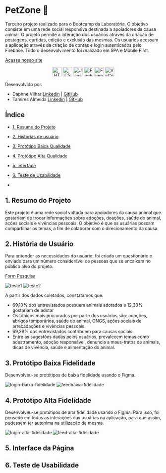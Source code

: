 # PetZone 🐾

Terceiro projeto realizado para o Bootcamp da Laboratória. O objetivo consiste em uma rede social responsiva destinada a apoiadores da causa animal. O projeto permite a interação dos usuários através da criação de postagens, curtidas, edição e exclusão das mesmas. Os usuários acessam a aplicação através da criação de contas e login autenticados pelo Firebase. Todo o desenvolvimento foi realizado em SPA e Mobile First.

[Acesse nosso site](https://social-network-add74.web.app/)

<div align="center">
<img src="https://cdn.jsdelivr.net/gh/devicons/devicon/icons/html5/html5-original.svg" alt="HTML5" style="height: 30px;"/> <img src="https://cdn.jsdelivr.net/gh/devicons/devicon/icons/css3/css3-original.svg" alt="CSS3" style="height: 30px;"/> <img src="https://cdn.jsdelivr.net/gh/devicons/devicon/icons/javascript/javascript-original.svg" alt="JavaScript" style="height: 30px;"/> <img src="https://cdn.jsdelivr.net/gh/devicons/devicon/icons/firebase/firebase-plain-wordmark.svg" alt="Firebase" style="height: 30px;"/> <img src="https://user-images.githubusercontent.com/120331438/236021868-a5521c68-5662-4e17-b255-6b6a61cfa4c6.png" alt="Figma" style="height: 30px;"/> <img src="https://user-images.githubusercontent.com/120331438/236022375-08a5db03-84a4-4faf-94b6-51525057f850.png" alt="VsCode" style="height: 30px;"/>
</div>


Desenvolvido por:

* Daphne Vilhar [Linkedin](https://www.linkedin.com/in/daphnevilhar/) | [GitHub](https://github.com/daphnevilhar)
* Tamires Almeida [Linkedin](https://www.linkedin.com/in/tamires-almeida-a88a7612a/) | [GitHub](https://github.com/tatakkkj)


## Índice

* [1. Resumo do Projeto](#1-resumo-projeto)
* [2. Histórias de usuário](#2-historias-de-usuario)
* [3. Protótipo Baixa Qualidade](#3-prototipo-baixa-fidelidade)
* [4. Protótipo Alta Qualidade](#4-prototipo-alta-fidelidade)
* [5. Interface](#5-interface)
* [6. Teste de Usabilidade](#6-teste-usabilidade)

*

## 1. Resumo do Projeto

Este projeto é uma rede social voltada para apoiadores da causa animal que gostariam de trocar informações sobre adoções, doações, saúde do animal, ações sociais e vivências pessoais. O objetivo é que os usuárias possam compartilhar os temas, a fim de colaborar com o direcionamento da causa.

## 2. História de Usuário

Para entender as necessidades do usuário, foi criado um questionário e enviado para um número considerável de pessoas que se encaixam no público alvo do projeto.

[Form Pesquisa](https://docs.google.com/forms/d/e/1FAIpQLSdWBoeJ1uYduCV5854rdtDi-Of0WeydJWesV54Kzk4Q1HWXHg/viewform)

![teste1](https://user-images.githubusercontent.com/120331438/236042023-baec9983-e5fa-470b-89ec-55c21e98be7a.png)
![teste2](https://user-images.githubusercontent.com/120331438/236042084-345c530f-427f-4ea9-bae0-41d369baedfa.png)

A partir dos dados coletados, constatamos que:

* 69,10% dos entrevistados possuem animais adotados e 12,30% gostariam de adotar
* Os tópicos mais procurados por parte dos usuários são: adoções, abrigos temporários, saúde do animal, ONGS, ações sociais de arrecadações e vivências pessoais.
* 69,38% dos entrevistados contribuem para causas sociais. 
* Entre as sugestões dadas pelos usuários, prevalecem temas como adestramento, adoção responsável, denuncia a maus-tratos de animais, dicas de vivência, saúde e alimentação do animal.

## 3. Protótipo Baixa Fidelidade
Desenvolveu-se protótipos de baixa fidelidade usando o Figma.

![login-baixa-fidelidade](https://user-images.githubusercontent.com/120331438/236898507-5fba7794-ca63-4899-8e7a-2873b21ea7df.png)
![feedbaixa-fidelidade](https://user-images.githubusercontent.com/120331438/236898545-9dba8bec-24b2-47e4-b155-e95e56a9c33e.png)

## 4. Protótipo Alta Fidelidade

Desenvolveu-se protótipos de alta fidelidade usando o Figma. Para isso, foi pensado em todas as interações das usuárias na aplicação, para que assim, pudessem ter autonima na utilização da mesma.

![login-alta-fidelidade](https://user-images.githubusercontent.com/120331438/236892410-3b9f77d2-93d4-4650-88aa-d597a3c6d8b6.png)
![feed-alta-fidelidade](https://user-images.githubusercontent.com/120331438/236892480-4df632f9-3b65-4092-b316-0ff3b6f8deee.png)

## 5. Interface da Página



## 6. Teste de Usabilidade
